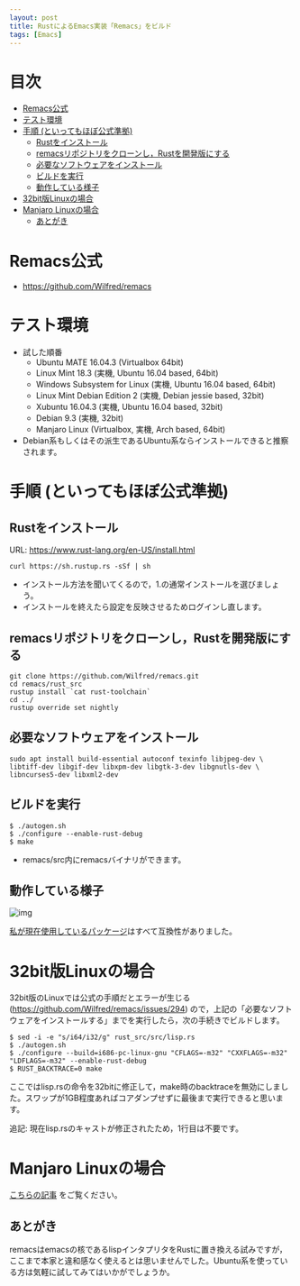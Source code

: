 ```yaml
---
layout: post
title: RustによるEmacs実装「Remacs」をビルド
tags: [Emacs]
---
```


# 目次
<div id="text-table-of-contents">
<ul>
<li><a href="https://jamcha-aa.github.io/2017/12/07/remacs.html#sec-1">Remacs公式</a></li>
<li><a href="https://jamcha-aa.github.io/2017/12/07/remacs.html#sec-2">テスト環境</a></li>
<li><a href="https://jamcha-aa.github.io/2017/12/07/remacs.html#sec-3">手順 (といってもほぼ公式準拠)</a>
<ul>
<li><a href="https://jamcha-aa.github.io/2017/12/07/remacs.html#sec-3-1">Rustをインストール</a></li>
<li><a href="https://jamcha-aa.github.io/2017/12/07/remacs.html#sec-3-2">remacsリポジトリをクローンし，Rustを開発版にする</a></li>
<li><a href="https://jamcha-aa.github.io/2017/12/07/remacs.html#sec-3-3">必要なソフトウェアをインストール</a></li>
<li><a href="https://jamcha-aa.github.io/2017/12/07/remacs.html#sec-3-4">ビルドを実行</a></li>
<li><a href="https://jamcha-aa.github.io/2017/12/07/remacs.html#sec-3-5">動作している様子</a></li>
</ul>
</li>
<li><a href="https://jamcha-aa.github.io/2017/12/07/remacs.html#sec-4">32bit版Linuxの場合</a></li>
<li><a href="https://jamcha-aa.github.io/2017/12/07/remacs.html#sec-5">Manjaro Linuxの場合</a>
<ul>
<li><a href="https://jamcha-aa.github.io/2017/12/07/remacs.html#sec-5-1">あとがき</a></li>
</ul>
</li>
</ul>
</div>

# Remacs公式<a id="sec-1" name="sec-1"></a>

-   [<https://github.com/Wilfred/remacs>](https://github.com/Wilfred/remacs)

# テスト環境<a id="sec-2" name="sec-2"></a>

-   試した順番
    -   Ubuntu MATE 16.04.3 (Virtualbox 64bit)
    -   Linux Mint 18.3 (実機, Ubuntu 16.04 based, 64bit)
    -   Windows Subsystem for Linux (実機, Ubuntu 16.04 based, 64bit)
    -   Linux Mint Debian Edition 2 (実機, Debian jessie based, 32bit)
    -   Xubuntu 16.04.3 (実機, Ubuntu 16.04 based, 32bit)
    -   Debian 9.3 (実機, 32bit)
    -   Manjaro Linux (Virtualbox, 実機, Arch based, 64bit)
-   Debian系もしくはその派生であるUbuntu系ならインストールできると推察されます。

# 手順 (といってもほぼ公式準拠)<a id="sec-3" name="sec-3"></a>

## Rustをインストール<a id="sec-3-1" name="sec-3-1"></a>

URL: [<https://www.rust-lang.org/en-US/install.html>](https://www.rust-lang.org/en-US/install.html)

    curl https://sh.rustup.rs -sSf | sh

-   インストール方法を聞いてくるので，1.の通常インストールを選びましょう。
-   インストールを終えたら設定を反映させるためログインし直します。

## remacsリポジトリをクローンし，Rustを開発版にする<a id="sec-3-2" name="sec-3-2"></a>

    git clone https://github.com/Wilfred/remacs.git
    cd remacs/rust_src
    rustup install `cat rust-toolchain`
    cd ../
    rustup override set nightly

## 必要なソフトウェアをインストール<a id="sec-3-3" name="sec-3-3"></a>

    sudo apt install build-essential autoconf texinfo libjpeg-dev \
    libtiff-dev libgif-dev libxpm-dev libgtk-3-dev libgnutls-dev \
    libncurses5-dev libxml2-dev

## ビルドを実行<a id="sec-3-4" name="sec-3-4"></a>

    $ ./autogen.sh
    $ ./configure --enable-rust-debug
    $ make

-   remacs/src内にremacsバイナリができます。

## 動作している様子<a id="sec-3-5" name="sec-3-5"></a>

![img](01.png)

[私が現在使用しているパッケージ](https://github.com/jamcha-aa/init)はすべて互換性がありました。

# 32bit版Linuxの場合<a id="sec-4" name="sec-4"></a>

32bit版のLinuxでは公式の手順だとエラーが生じる ([<https://github.com/Wilfred/remacs/issues/294>](https://github.com/Wilfred/remacs/issues/294)) ので，上記の「必要なソフトウェアをインストールする」までを実行したら，次の手続きでビルドします。

    $ sed -i -e "s/i64/i32/g" rust_src/src/lisp.rs
    $ ./autogen.sh
    $ ./configure --build=i686-pc-linux-gnu "CFLAGS=-m32" "CXXFLAGS=-m32" "LDFLAGS=-m32" --enable-rust-debug
    $ RUST_BACKTRACE=0 make

ここではlisp.rsの命令を32bitに修正して，make時のbacktraceを無効にしました。スワップが1GB程度あればコアダンプせずに最後まで実行できると思います。

追記: 現在lisp.rsのキャストが修正されたため，1行目は不要です。

# Manjaro Linuxの場合<a id="sec-5" name="sec-5"></a>

[こちらの記事](https://jamcha-aa.github.io/2017/12/15/manjaro_remacs.html) をご覧ください。

## あとがき<a id="sec-5-1" name="sec-5-1"></a>

remacsはemacsの核であるlispインタプリタをRustに置き換える試みですが，ここまで本家と違和感なく使えるとは思いませんでした。Ubuntu系を使っている方は気軽に試してみてはいかがでしょうか。